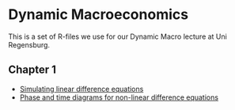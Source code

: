 # Dynamic Macroeconomics
This is a set of R-files we use for our Dynamic Macro lecture at Uni Regensburg.


## Chapter 1

- [Simulating linear difference equations](https://raw.githack.com/fabiankindermann/dynamic-macro/main/r_markdown/chap01_01_linear_DEs.html)
- [Phase and time diagrams for non-linear difference equations](https://raw.githack.com/fabiankindermann/dynamic-macro/main/r_markdown/chap01_02_nonlinear_DEs.html)